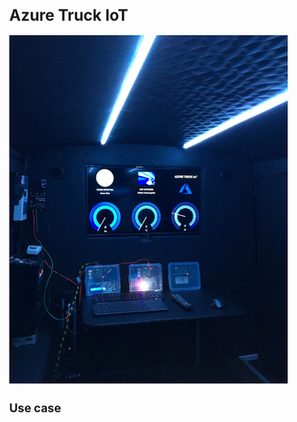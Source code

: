 # Azure Truck IoT


![Image](https://github.com/AzureTruck/IoT/blob/master/Assets/AzureTruckIoT1.jpg?raw=true)

## Use case
